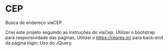 # CEP
Busca de endereço viaCEP

Criei este projeto seguindo as instruções do viaCep.
Utilizei o bootstrap para responsividade das páginas;
Utilizei o https://reqres.in/ para back-end da página login;
Uso do JQuery.
